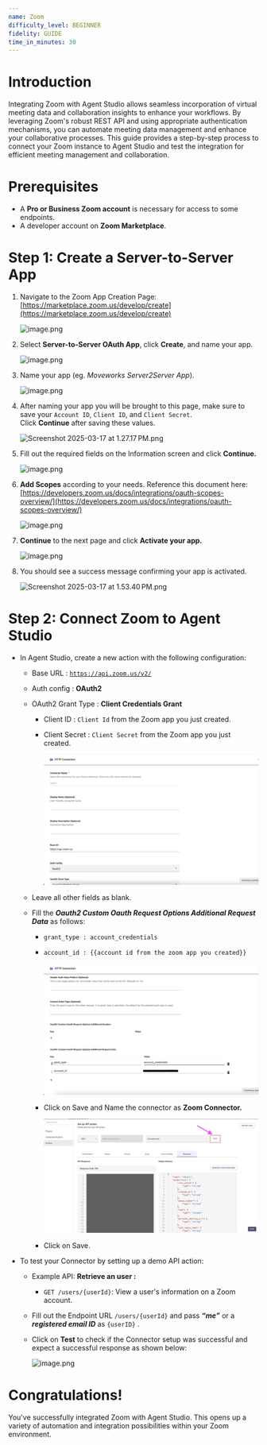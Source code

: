 ```yaml
---
name: Zoom
difficulty_level: BEGINNER
fidelity: GUIDE
time_in_minutes: 30
---
```

# **Introduction**

Integrating Zoom with Agent Studio allows seamless incorporation of virtual meeting data and collaboration insights to enhance your workflows. By leveraging Zoom's robust REST API and using appropriate authentication mechanisms, you can automate meeting data management and enhance your collaborative processes. This guide provides a step-by-step process to connect your Zoom instance to Agent Studio and test the integration for efficient meeting management and collaboration.

# **Prerequisites**

- A **Pro or Business Zoom account** is necessary for access to some endpoints.
- A developer account on **Zoom Marketplace**.

# **Step 1: Create a Server-to-Server App**

1. Navigate to the Zoom App Creation Page: [https://marketplace.zoom.us/develop/create](https://marketplace.zoom.us/develop/create)
    
    ![image.png](Zoom%201b5588d8909f80eab403e031bd13a14e/image.png)
    
2. Select **Server-to-Server OAuth App**, click **Create**, and name your app.
    
    ![image.png](Zoom%201b5588d8909f80eab403e031bd13a14e/image%201.png)
    
3. Name your app (eg. *Moveworks Server2Server App*).
    
    ![image.png](Zoom%201b5588d8909f80eab403e031bd13a14e/image%202.png)
    
4. After naming your app you will be brought to this page, make sure to save your `Account ID`, `Client ID`, and `Client Secret`. Click **Continue** after saving these values.
    
    ![Screenshot 2025-03-17 at 1.27.17 PM.png](Zoom%201b5588d8909f80eab403e031bd13a14e/Screenshot_2025-03-17_at_1.27.17_PM.png)
    
5. Fill out the required fields on the Information screen and click **Continue.**
    
    ![image.png](Zoom%201b5588d8909f80eab403e031bd13a14e/image%203.png)
    
6. **Add Scopes** according to your needs. Reference this document here: [https://developers.zoom.us/docs/integrations/oauth-scopes-overview/](https://developers.zoom.us/docs/integrations/oauth-scopes-overview/)
    
    ![image.png](Zoom%201b5588d8909f80eab403e031bd13a14e/image%204.png)
    
7. **Continue** to the next page and click **Activate your app.**
    
    ![image.png](Zoom%201b5588d8909f80eab403e031bd13a14e/image%205.png)
    
8. You should see a success message confirming your app is activated.
    
    ![Screenshot 2025-03-17 at 1.53.40 PM.png](Zoom%201b5588d8909f80eab403e031bd13a14e/Screenshot_2025-03-17_at_1.53.40_PM.png)
    

# **Step 2: Connect Zoom to Agent Studio**

- In Agent Studio, create a new action with the following configuration:
    - Base URL : [`https://api.zoom.us/v2/`](https://api.zoom.us/v2/)
    - Auth config : **OAuth2**
    - OAuth2 Grant Type : **Client Credentials Grant**
        - Client ID : `Client Id` from the Zoom app you just created.
        - Client Secret : `Client Secret` from the Zoom app you just created.
            
            ![image.png](Zoom%201b5588d8909f80eab403e031bd13a14e/image%206.png)
            
    - Leave all other fields as blank.
    - Fill the ***Oauth2 Custom Oauth Request Options Additional Request Data*** as follows:
        - `grant_type : account_credentials`
        - `account_id : {{account id from the zoom app you created}}`
            
            ![image.png](Zoom%201b5588d8909f80eab403e031bd13a14e/image%207.png)
            
        - Click on Save and Name the connector as **Zoom Connector.**
            
            ![image.png](Zoom%201b5588d8909f80eab403e031bd13a14e/image%208.png)
            
        - Click on Save.
- To test your Connector by setting up a demo API action:
    - Example API: **Retrieve an user :**
        - `GET /users/{userId}`: View a user's information on a Zoom account.
    - Fill out the Endpoint URL `/users/{userId}` and pass ***“me”*** or a ***registered email ID*** as `{userID}` .
    - Click on **Test** to check if the Connector setup was successful and expect a successful response as shown below:
        
        ![image.png](Zoom%201b5588d8909f80eab403e031bd13a14e/image%209.png)
        

# Congratulations!

You've successfully integrated Zoom with Agent Studio. This opens up a variety of automation and integration possibilities within your Zoom environment.